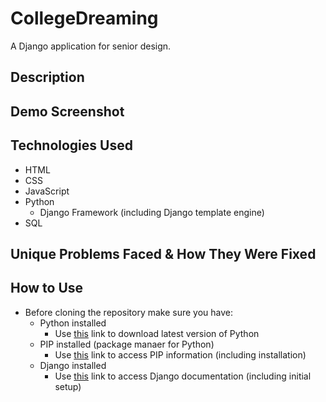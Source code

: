 # CollegeDreaming

A Django application for senior design.

## Description

## Demo Screenshot

## Technologies Used

- HTML
- CSS
- JavaScript
- Python
  - Django Framework (including Django template engine)
- SQL

## Unique Problems Faced & How They Were Fixed

## How to Use

- Before cloning the repository make sure you have:
  - Python installed
    - Use [this](https://www.python.org/downloads/) link to download latest version of Python
  - PIP installed (package manaer for Python)
    - Use [this](https://pip.pypa.io/en/stable/installing/) link to access PIP information (including installation)
  - Django installed
    - Use [this](https://docs.djangoproject.com/en/3.1/) link to access Django documentation (including initial setup)
